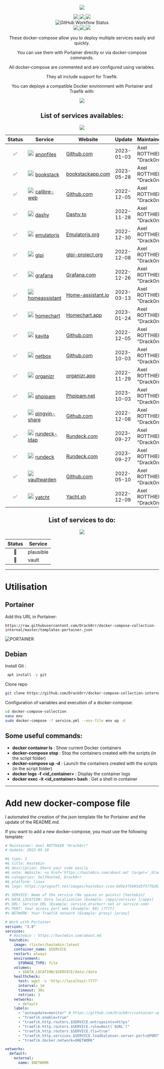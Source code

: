 <p align="center">
  <a href="#"><img src="https://readme-typing-svg.herokuapp.com?center=true&vCenter=true&lines=Docker+compose+collection;"></a>
</p>

<p align="center">
    <a href="https://github.com/Drack0rr/docker-compose-collection-internal#list-of-services-availables"><img src="https://img.shields.io/badge/List_of_services-%2341454A.svg?style=for-the-badge&logo=target&logoColor=white"> </a>
    <a href="https://github.com/Drack0rr/docker-compose-collection-internal#utilisation"><img src="https://img.shields.io/badge/How_to_use-%2341454A.svg?style=for-the-badge&logo=target&logoColor=white"> </a>
    <a href="https://github.com/Drack0rr/docker-compose-collection-internal#add-new-docker-compose-file"><img src="https://img.shields.io/badge/Add_new_service-%2341454A.svg?style=for-the-badge&logo=target&logoColor=white"> </a>
    <br />
    <img alt="GitHub Workflow Status" src="https://img.shields.io/github/workflow/status/Drack0rr/docker-compose-collection-internal/master?label=Files%20generating&logo=files&logoColor=white&style=for-the-badge">
    <br />
    <a href="https://www.docker.com/"><img src="https://img.shields.io/badge/docker-%232496ED.svg?style=for-the-badge&logo=docker&logoColor=white"> </a>
    <a href="https://www.portainer.io/"><img src="https://img.shields.io/badge/portainer-%2313BEF9.svg?style=for-the-badge&logo=portainer&logoColor=white"> </a>
    <a href="https://traefik.io/traefik/"><img src="https://img.shields.io/badge/traefik_proxy-%231F93B1.svg?style=for-the-badge&logo=traefikmesh&logoColor=white"> </a>
    <br />
</p>

<div align="center">
These docker-compose allow you to deploy multiple services easily and quickly.

You can use them with Portainer directly or via docker-compose commands.

All docker-compose are commented and are configured using variables.

They all include support for Traefik.

You can deploye a compatible Docker environment with Portainer and Traefik with:
<p align="center">
  <a href="https://github.com/PAPAMICA/docker-environment"><img src="https://img.shields.io/badge/docker_environment-%2300B8FC.svg?style=for-the-badge&logo=github&logoColor=white"></a>
</p>


## List of services availables:
<img src="https://img.shields.io/badge/Avaibles:_18-%2354B848.svg?style=for-the-badge&logo=cachet&logoColor=white">

| Status | Service | Website | Update | Maintainer |
|:--:|--|--|--|--|
| ✅ | <img src="https://github.com/Supernova3339/anonupload/raw/main/favicon.png" alt="anonfiles" width="20"/> [anonfiles](https://github.com/Drack0rr/docker-compose-collection-internal/tree/master/composes-files/anonfiles.yml) | [Github.com](https://github.com/Supernova3339/anonupload) | 2023-01-03 |  Axel ROTTHIER "Drack0rr" |
| ✅ | <img src="https://avatars.githubusercontent.com/u/20912696?s=200&v=4" alt="bookstack" width="20"/> [bookstack](https://github.com/Drack0rr/docker-compose-collection-internal/tree/master/composes-files/bookstack.yml) | [bookstackapp.com](https://www.bookstackapp.com/) | 2023-05-28 |  Axel ROTTHIER "Drack0rr" |
| ✅ | <img src="https://developer.asustor.com/uploadIcons/0020_999_1573465183_calibre-web_256.png" alt="calibre-web" width="20"/> [calibre-web](https://github.com/Drack0rr/docker-compose-collection-internal/tree/master/composes-files/calibre-web.yml) | [Github.com](https://github.com/janeczku/calibre-web) | 2022-12-05 |  Axel ROTTHIER "Drack0rr" |
| ✅ | <img src="https://img.papamica.com/logo/dashy.png" alt="dashy" width="20"/> [dashy](https://github.com/Drack0rr/docker-compose-collection-internal/tree/master/composes-files/dashy.yml) | [Dashy.to](https://dashy.to/) | 2022-11-28 |  Axel ROTTHIER "Drack0rr" |
| ✅ | <img src="https://emulatorjs.org/media/logo.png" alt="emulatorjs" width="20"/> [emulatorjs](https://github.com/Drack0rr/docker-compose-collection-internal/tree/master/composes-files/emulatorjs.yml) | [Emulatorjs.org](https://emulatorjs.org/) | 2022-12-30 |  Axel ROTTHIER "Drack0rr" |
| ✅ | <img src="https://www.linuxtricks.fr/upload/logo-glpi.png" alt="glpi" width="20"/> [glpi](https://github.com/Drack0rr/docker-compose-collection-internal/tree/master/composes-files/glpi.yml) | [glpi-project.org](https://glpi-project.org/fr/) | 2022-12-08 |  Axel ROTTHIER "Drack0rr" |
| ✅ | <img src="https://img.papamica.com/logo/grafana.png" alt="grafana" width="20"/> [grafana](https://github.com/Drack0rr/docker-compose-collection-internal/tree/master/composes-files/grafana.yml) | [Grafana.com](https://grafana.com/grafana/dashboards/) | 2022-12-26 |  Axel ROTTHIER "Drack0rr" |
| ✅ | <img src="https://design.home-assistant.io/images/logo.png" alt="homeassistant" width="20"/> [homeassistant](https://github.com/Drack0rr/docker-compose-collection-internal/tree/master/composes-files/homeassistant.yml) | [Home-assistant.io](https://www.home-assistant.io/) | 2023-03-13 |  Axel ROTTHIER "Drack0rr" |
| ✅ | <img src="https://homechart.app/images/homechart.8143d29cfd822a29044c24fdbb24a64dd2e897bdc081a288f7bbf39f02bfe3ba.png" alt="homechart" width="20"/> [homechart](https://github.com/Drack0rr/docker-compose-collection-internal/tree/master/composes-files/homechart.yml) | [Homechart.app](https://homechart.app/) | 2023-01-24 |  Axel ROTTHIER "Drack0rr" |
| ✅ | <img src="https://www.kavitareader.com/img/logo.png" alt="kavita" width="20"/> [kavita](https://github.com/Drack0rr/docker-compose-collection-internal/tree/master/composes-files/kavita.yml) | [Github.com](https://github.com/Kareadita/Kavita) | 2022-12-05 |  Axel ROTTHIER "Drack0rr" |
| ✅ | <img src="https://demo.netbox.dev/static/netbox_logo.svg" alt="netbox" width="20"/> [netbox](https://github.com/Drack0rr/docker-compose-collection-internal/tree/master/composes-files/netbox.yml) | [Github.com](https://github.com/netbox-community/netbox-docker) | 2023-10-03 |  Axel ROTTHIER "Drack0rr" |
| ✅ | <img src="https://img.papamica.com/logo/organizr.png" alt="organizr" width="20"/> [organizr](https://github.com/Drack0rr/docker-compose-collection-internal/tree/master/composes-files/organizr.yml) | [organizr.app](https://organizr.app/) | 2022-11-29 |  Axel ROTTHIER "Drack0rr" |
| ✅ | <img src="https://phpipam.net/css/images/phpipam_logo_small@2x.png" alt="phpipam" width="20"/> [phpipam](https://github.com/Drack0rr/docker-compose-collection-internal/tree/master/composes-files/phpipam.yml) | [Phpipam.net](https://phpipam.net/) | 2023-10-03 |  Axel ROTTHIER "Drack0rr" |
| ✅ | <img src="https://user-images.githubusercontent.com/58886915/166198400-c2134044-1198-4647-a8b6-da9c4a204c68.svg" alt="pingvin-share" width="20"/> [pingvin-share](https://github.com/Drack0rr/docker-compose-collection-internal/tree/master/composes-files/pingvin-share.yml) | [Github.com](https://github.com/stonith404/pingvin-share) | 2022-12-08 |  Axel ROTTHIER "Drack0rr" |
| ✅ | <img src="https://cdn.icon-icons.com/icons2/2699/PNG/512/rundeck_logo_icon_170768.png" alt="rundeck-ldap" width="20"/> [rundeck-ldap](https://github.com/Drack0rr/docker-compose-collection-internal/tree/master/composes-files/rundeck-ldap.yml) | [Rundeck.com](https://www.rundeck.com) | 2023-09-27 |  Axel ROTTHIER "Drack0rr" |
| ✅ | <img src="https://cdn.icon-icons.com/icons2/2699/PNG/512/rundeck_logo_icon_170768.png" alt="rundeck" width="20"/> [rundeck](https://github.com/Drack0rr/docker-compose-collection-internal/tree/master/composes-files/rundeck.yml) | [Rundeck.com](https://www.rundeck.com) | 2023-09-27 |  Axel ROTTHIER "Drack0rr" |
| ✅ | <img src="https://img.papamica.com/logo/bitwarden.png" alt="vaultwarden" width="20"/> [vaultwarden](https://github.com/Drack0rr/docker-compose-collection-internal/tree/master/composes-files/vaultwarden.yml) | [Github.com](https://github.com/dani-garcia/vaultwarden) | 2022-05-10 |  Axel ROTTHIER "Drack0rr" |
| ✅ | <img src="https://yacht.sh/img/logo-light.svg" alt="yatcht" width="20"/> [yatcht](https://github.com/Drack0rr/docker-compose-collection-internal/tree/master/composes-files/yatcht.yml) | [Yacht.sh](https://yacht.sh/) | 2022-12-09 |  Axel ROTTHIER "Drack0rr" |

## List of services to do:
<img src="https://img.shields.io/badge/To_do:_2-%23FF8800.svg?style=for-the-badge&logo=vlcmediaplayer&logoColor=white">

| Status | Service |
|:--:|--|
| 🚸 | plausible |
| 🚸 | vault |

</div>

---
# Utilisation
## Portainer
Add this URL in Portainer:

```
https://raw.githubusercontent.com/Drack0rr/docker-compose-collection-internal/master/templates-portainer.json
```

![PORTAINER](https://i.imgur.com/M49ssCN.png)

## Debian
Install Git :
```bash
 apt install -y git
```

Clone repo
```bash
git clone https://github.com/Drack0rr/docker-compose-collection-internal/
```


Configuration of variables and execution of a docker-compose:
```bash
cd docker-compose-collection
nano env
sudo docker-compose -f service.yml --env-file env up -d
```
## Some useful commands:

-   **docker container ls** : Show current Docker containers
-   **docker-compose stop** : Stop the containers created with the scripts (in the script folder)
- **docker-compose up -d** : Launch the containers created with the scripts (in the script folder)
-   **docker logs -f <id_container>** : Display the container logs
-   **docker exec -it <id_container> bash** : Get a shell in container

---
# Add new docker-compose file
I automated the creation of the json template file for Portainer and the update of the README.md.

If you want to add a new docker-compose, you must use the following template:
```yaml
# Maintainer: Axel ROTTHIER "Drack0rr"
# Update: 2022-05-10

#& type: 3
#& title: Hastebin
#& description: Share your code easily
#& note: Website: <a href='https://hastebin.com/about.md' target='_blank' rel='noopener'>Hastebin.com</a>
#& categories: SelfHosted, Drack0rr
#& platform: linux
#& logo: https://progsoft.net/images/hastebin-icon-b45e3f5695d3f577b2630648bd00584195822e3d.png

#% SERVICE: Name of the service (No spaces or points) [hastebin]
#% DATA_LOCATION: Data localization (Example: /apps/service) [/apps]
#% URL: Service URL (Example: service.drackorr.net or service.com)
#% PORT: Your access port web (Example: 80) [7777]
#% NETWORK: Your Traefik network (Example: proxy) [proxy]

# Work with Portainer
version: "3.8"
services:
  # Hastebin : https://hastebin.com/about.md
  hastebin:
    image: rlister/hastebin:latest
    container_name: $SERVICE
    restart: always
    environment:
      STORAGE_TYPE: file
    volumes:
      - $DATA_LOCATION/$SERVICE/data:/data
    healthcheck:
      test: wget -s 'http://localhost:7777'
      interval: 1m
      timeout: 30s
      retries: 3
    networks:
      - default
    labels:
      - "autoupdate=monitor" # https://github.com/Drack0rr/container-updater
      - "traefik.enable=true"
      - "traefik.http.routers.$SERVICE.entrypoints=https"
      - "traefik.http.routers.$SERVICE.rule=Host(`$URL`)"
      - "traefik.http.routers.$SERVICE.tls=true"
      - "traefik.http.services.$SERVICE.loadbalancer.server.port=$PORT"
      - "traefik.docker.network=$NETWORK"

networks:
  default:
    external:
      name: $NETWORK
```